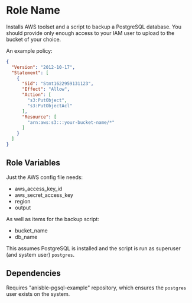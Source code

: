 Role Name
=========

Installs AWS toolset and a script to backup a PostgreSQL database. You should provide only enough access to your IAM user to upload to the bucket of your choice.

An example policy:

```json
{
  "Version": "2012-10-17",
  "Statement": [
    {
      "Sid": "Stmt1622959131123",
      "Effect": "Allow",
      "Action": [
        "s3:PutObject",
        "s3:PutObjectAcl"
      ],
      "Resource": [
        "arn:aws:s3:::your-bucket-name/*"
      ]
    }
  ]
}
```

Role Variables
--------------

Just the AWS config file needs:

* aws_access_key_id
* aws_secret_access_key
* region
* output

As well as items for the backup script:

* bucket_name
* db_name

This assumes PostgreSQL is installed and the script is run as superuser (and system user) `postgres`.

Dependencies
------------

Requires "anisble-pgsql-example" repository, which ensures the `postgres` user exists on the system.
